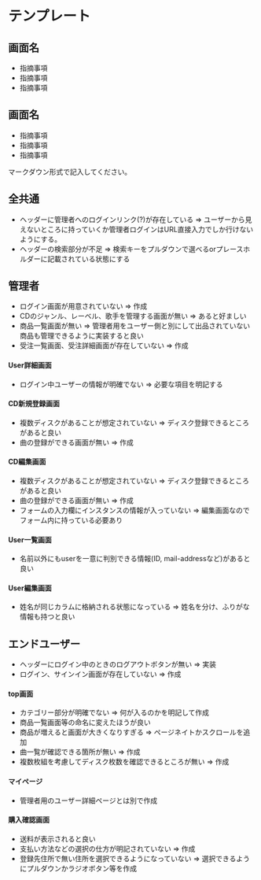 # テンプレート

## 画面名
- 指摘事項
- 指摘事項
- 指摘事項

## 画面名
- 指摘事項
- 指摘事項
- 指摘事項

マークダウン形式で記入してください。


## 全共通
- ヘッダーに管理者へのログインリンク(?)が存在している => ユーザーから見えないところに持っていくか管理者ログインはURL直接入力でしか行けないようにする。
- ヘッダーの検索部分が不足 => 検索キーをプルダウンで選べるorプレースホルダーに記載されている状態にする

## 管理者
- ログイン画面が用意されていない => 作成
- CDのジャンル、レーベル、歌手を管理する画面が無い => あると好ましい
- 商品一覧画面が無い => 管理者用をユーザー側と別にして出品されていない商品も管理できるように実装すると良い
- 受注一覧画面、受注詳細画面が存在していない => 作成
#### User詳細画面
- ログイン中ユーザーの情報が明確でない => 必要な項目を明記する

#### CD新規登録画面
- 複数ディスクがあることが想定されていない => ディスク登録できるところがあると良い
- 曲の登録ができる画面が無い => 作成

#### CD編集画面
- 複数ディスクがあることが想定されていない => ディスク登録できるところがあると良い
- 曲の登録ができる画面が無い => 作成
- フォームの入力欄にインスタンスの情報が入っていない => 編集画面なのでフォーム内に持っている必要あり

#### User一覧画面
- 名前以外にもuserを一意に判別できる情報(ID, mail-addressなど)があると良い

#### User編集画面
- 姓名が同じカラムに格納される状態になっている => 姓名を分け、ふりがな情報も持つと良い

## エンドユーザー
- ヘッダーにログイン中のときのログアウトボタンが無い => 実装
- ログイン、サインイン画面が存在していない => 作成

#### top画面
- カテゴリー部分が明確でない => 何が入るのかを明記して作成
- 商品一覧画面等の命名に変えたほうが良い
- 商品が増えると画面が大きくなりすぎる => ページネイトかスクロールを追加
- 曲一覧が確認できる箇所が無い => 作成
- 複数枚組を考慮してディスク枚数を確認できるところが無い => 作成

#### マイページ
- 管理者用のユーザー詳細ページとは別で作成

#### 購入確認画面
- 送料が表示されると良い
- 支払い方法などの選択の仕方が明記されていない => 作成
- 登録先住所で無い住所を選択できるようになっていない => 選択できるようにプルダウンかラジオボタン等を作成